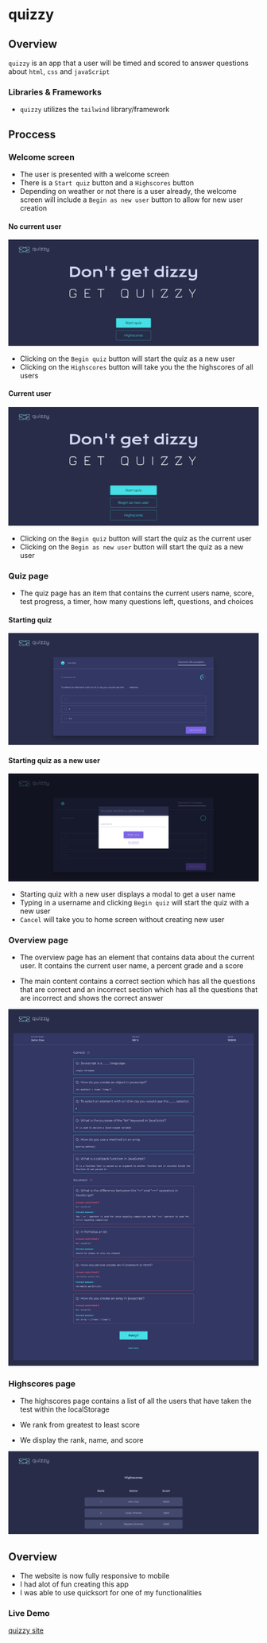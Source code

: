 # quizzy

## Overview

`quizzy` is an app that a user will be timed and scored to answer questions about `html`, `css` and `javaScript`

### Libraries & Frameworks

- `quizzy` utilizes the `tailwind` library/framework

## Proccess

### Welcome screen

- The user is presented with a welcome screen
- There is a `Start quiz` button and a `Highscores` button
- Depending on weather or not there is a user already, the welcome screen will include a `Begin as new user` button to allow for new user creation

#### No current user

![quizzy welcome screen with no current user](./src/assets/img/welcome-screen-no-user.png)

- Clicking on the `Begin quiz` button will start the quiz as a new user
- Clicking on the `Highscores` button will take you the the highscores of all users

#### Current user

![quizzy welcome screen with current user](./src/assets/img/welcome-screen-with-user.png)

- Clicking on the `Begin quiz` button will start the quiz as the current user
- Clicking on the `Begin as new user` button will start the quiz as a new user

### Quiz page

- The quiz page has an item that contains the current users name, score, test progress, a timer, how many questions left, questions, and choices

#### Starting quiz

![quizzy page with no user](./src/assets/img/quiz-page-started.png)

#### Starting quiz as a new user

![quizzy page with no user](./src/assets/img/quiz-page-new-user.png)

- Starting quiz with a new user displays a modal to get a user name
- Typing in a username and clicking `Begin quiz` will start the quiz with a new user
- `Cancel` will take you to home screen without creating new user

### Overview page

- The overview page has an element that contains data about the current user. It contains the current user name, a percent grade and a score

- The main content contains a correct section which has all the questions that are correct and an incorrect section which has all the questions that are incorrect and shows the correct answer

![the overview page](./src/assets/img/overview-page.png)

### Highscores page

- The highscores page contains a list of all the users that have taken the test within the localStorage

- We rank from greatest to least score

- We display the rank, name, and score

![the overview page](./src/assets/img/highscores-page.png)

## Overview

- The website is now fully responsive to mobile
- I had alot of fun creating this app
- I was able to use quicksort for one of my functionalities

### Live Demo

[quizzy site](https://6426a2e5771562547190ac72--quizzyness.netlify.app)
